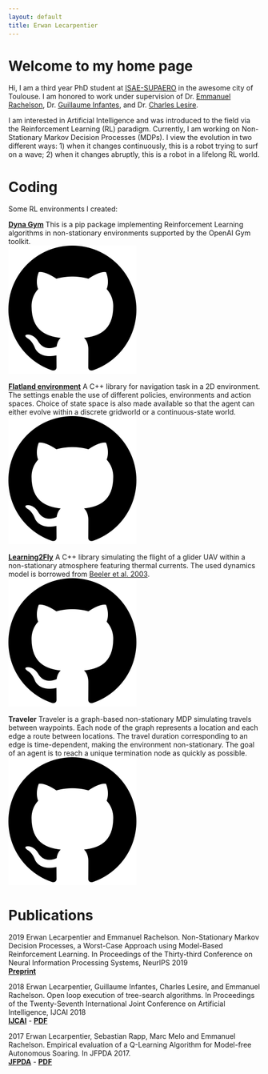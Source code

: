 ```yaml
---
layout: default
title: Erwan Lecarpentier
---
```


# Welcome to my home page

Hi, I am a third year PhD student at [ISAE-SUPAERO](https://www.isae-supaero.fr/en/) in the awesome city of Toulouse. I am honored to work under supervision of Dr. [Emmanuel Rachelson](https://people.isae-supaero.fr/emmanuel-rachelson?lang=en), Dr. [Guillaume Infantes](https://scholar.google.fr/citations?user=CyD_G68AAAAJ&hl=en), and Dr. [Charles Lesire](https://www.onera.fr/en/node/3104).

I am interested in Artificial Intelligence and was introduced to the field via the Reinforcement Learning (RL) paradigm. Currently, I am working on Non-Stationary Markov Decision Processes (MDPs). I view the evolution in two different ways: 1) when it changes continuously, this is a robot trying to surf on a wave; 2) when it changes abruptly, this is a robot in a lifelong RL world.

# Coding

Some RL environments I created:

[**Dyna Gym**](https://github.com/SuReLI/dyna-gym)
This is a pip package implementing Reinforcement Learning algorithms in non-stationary environments supported by the OpenAI Gym toolkit.<br/>
<a href="https://github.com/SuReLI/dyna-gym"><img class="link_icon_button" src="img/github_logo.png"></a>

[**Flatland environment**](https://github.com/erwanlecarpentier/flatland)
A C++ library for navigation task in a 2D environment. The settings enable the use of different policies, environments and action spaces. Choice of state space is also made available so that the agent can either evolve within a discrete gridworld or a continuous-state world.<br/>
<a href="https://github.com/erwanlecarpentier/flatland"><img class="link_icon_button" src="img/github_logo.png"></a>

[**Learning2Fly**](https://github.com/erwanlecarpentier/l2f)
A C++ library simulating the flight of a glider UAV within a non-stationary atmosphere featuring thermal currents. The used dynamics model is borrowed from [Beeler et al. 2003](https://ntrs.nasa.gov/search.jsp?R=20040031358).<br/>
<a href="https://github.com/erwanlecarpentier/l2f"><img class="link_icon_button" src="img/github_logo.png"></a>

**Traveler**
Traveler is a graph-based non-stationary MDP simulating travels between waypoints. Each node of the graph represents a location and each edge a route between locations. The travel duration corresponding to an edge is time-dependent, making the environment non-stationary. The goal of an agent is to reach a unique termination node as quickly as possible.<br/>
<a href="https://github.com/erwanlecarpentier/traveler"><img class="link_icon_button" src="img/github_logo.png"></a>

# Publications

2019 Erwan Lecarpentier and Emmanuel Rachelson. Non-Stationary Markov Decision Processes, a Worst-Case Approach using Model-Based Reinforcement Learning. In Proceedings of the Thirty-third Conference on Neural Information Processing Systems, NeurIPS 2019<br/>
[**Preprint**](https://arxiv.org/abs/1904.10090)

2018 Erwan Lecarpentier, Guillaume Infantes, Charles Lesire, and Emmanuel Rachelson. Open loop execution of tree-search algorithms. In Proceedings of the Twenty-Seventh International Joint Conference on Artificial Intelligence, IJCAI 2018<br/>
[**IJCAI**](https://www.ijcai.org/proceedings/2018/0327.pdf) - [**PDF**](https://erwanlecarpentier.github.io/18openloop.pdf)

2017 Erwan Lecarpentier, Sebastian Rapp, Marc Melo and Emmanuel Rachelson. Empirical evaluation of a Q-Learning Algorithm for Model-free Autonomous Soaring. In JFPDA 2017.<br/>
[**JFPDA**](https://pfia2017.greyc.fr/share/actes/JFPDA/Lecarpentier_JFPDA_2017.pdf) - [**PDF**](https://erwanlecarpentier.github.io/17empirical.pdf)

